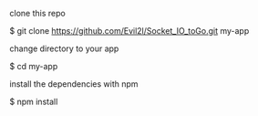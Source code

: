 clone this repo

$ git clone https://github.com/Evil2l/Socket_IO_toGo.git my-app

change directory to your app

$ cd my-app

install the dependencies with npm

$ npm install

